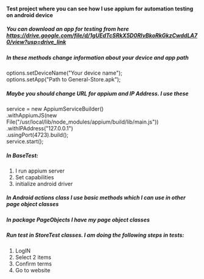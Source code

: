 #### Test project where you can see how I use appium for automation testing on android device
##### You can download an app for testing from here https://drive.google.com/file/d/1gUEdTcSRkX5D0RIvBkoRkGkzCwddLA70/view?usp=drive_link
##### In these methods change information about your device and app path 
options.setDeviceName("Your device name");<br/>
options.setApp("Path to General-Store.apk");
##### Maybe you should change URL for appium and IP Address. I use these
 service = new AppiumServiceBuilder()<br/>
.withAppiumJS(new File("/usr/local/lib/node_modules/appium/build/lib/main.js"))<br/>
.withIPAddress("127.0.0.1")<br/>
.usingPort(4723).build();<br/>
service.start();<br/>

##### In BaseTest:
1. I run appium server
2. Set capabilities
3. initialize android driver

##### In Android actions class I use basic methods which I can use in other page object classes
##### In package PageObjects I have my page object classes
##### Run test in StoreTest classes. I am doing the following steps in tests:
1. LogIN
2. Select 2 items
3. Confirm terms
4. Go to website


